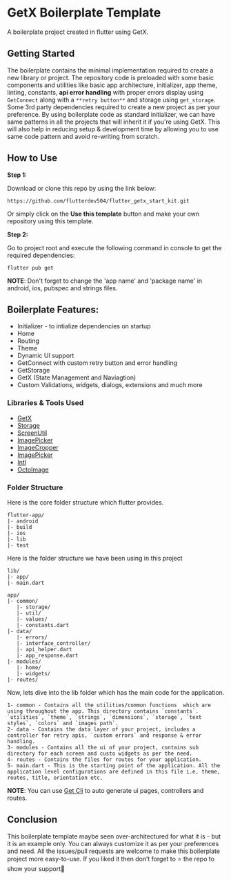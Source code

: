 # GetX Boilerplate Template

A boilerplate project created in flutter using GetX.

## Getting Started

The boilerplate contains the minimal implementation required to create a new library or project. The repository code is preloaded with some basic components and utilities like basic app architecture, initializer, app theme, linting, constants, **api error handling** with proper errors display using `GetConnect` along with a `**retry button**` and storage using `get_storage`. Some 3rd party dependencies required to create a new project as per your preference. By using boilerplate code as standard initializer, we can have same patterns in all the projects that will inherit it if you're using GetX. This will also help in reducing setup & development time by allowing you to use same code pattern and avoid re-writing from scratch.

## How to Use 

**Step 1:**

Download or clone this repo by using the link below:

```
https://github.com/flutterdev504/flutter_getx_start_kit.git
```

Or simply click on the **Use this template** button and make your own repository using this template.

**Step 2:**

Go to project root and execute the following command in console to get the required dependencies: 

```
flutter pub get 
```

**NOTE**: Don't forget to change the 'app name' and 'package name' in android, ios, pubspec and strings files.

## Boilerplate Features:

* Initializer - to intialize dependencies on startup
* Home
* Routing
* Theme
* Dynamic UI support
* GetConnect with custom retry button and error handling
* GetStorage
* GetX (State Management and Naviagtion)
* Custom Validations, widgets, dialogs, extensions and much more

### Libraries & Tools Used

* [GetX](https://github.com/jonataslaw/getx)
* [Storage](https://github.com/jonataslaw/get_storage)
* [ScreenUtil](https://github.com/OpenFlutter/flutter_screenutil/)
* [ImagePicker](https://github.com/flutter/plugins)
* [ImageCropper](https://github.com/hnvn/flutter_image_cropper)
* [ImagePicker](https://github.com/flutter/plugins)
* [Intl](https://github.com/dart-lang/intl)
* [OctoImage](https://github.com/Baseflow/octo_image)

### Folder Structure
Here is the core folder structure which flutter provides.

```
flutter-app/
|- android
|- build
|- ios
|- lib
|- test
```

Here is the folder structure we have been using in this project

```
lib/
|- app/
|- main.dart
```

```
app/
|- common/
   |- storage/
   |- util/
   |- values/
   |- constants.dart
|- data/
   |- errors/
   |- interface_controller/
   |- api_helper.dart
   |- app_response.dart
|- modules/
   |- home/
   |- widgets/
|- routes/
```

Now, lets dive into the lib folder which has the main code for the application.

```
1- common - Contains all the utilities/common functions  which are using throughout the app. This directory contains `constants`. `utilities`, `theme`, `strings`, `dimensions`, `storage`, `text styles`, `colors` and `images path`.
2- data - Contains the data layer of your project, includes a controller for retry apis, `custom errors` and response & error handling.
3- modules - Contains all the ui of your project, contains sub directory for each screen and custo widgets as per the need.
4- routes - Contains the files for routes for your application.
5- main.dart - This is the starting point of the application. All the application level configurations are defined in this file i.e, theme, routes, title, orientation etc.
```
**NOTE**: You can use [Get Cli](https://github.com/jonataslaw/get_cli) to auto generate ui pages, controllers and routes.

## Conclusion

This boilerplate template maybe seen over-architectured for what it is - but it is an example only. You can always customize it as per your preferences and need. All the issues/pull requests are welcome to make this boilerplate project more easy-to-use. If you liked it then don’t forget to ⭐ the repo to show your support🙂

